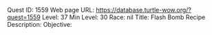 Quest ID: 1559
Web page URL: https://database.turtle-wow.org/?quest=1559
Level: 37
Min Level: 30
Race: nil
Title: Flash Bomb Recipe
Description: 
Objective: 

